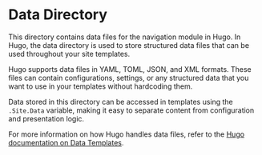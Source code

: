 # Data Directory

This directory contains data files for the navigation module in Hugo. In Hugo, the data directory is used to store structured data files that can be used throughout your site templates.

Hugo supports data files in YAML, TOML, JSON, and XML formats. These files can contain configurations, settings, or any structured data that you want to use in your templates without hardcoding them.

Data stored in this directory can be accessed in templates using the `.Site.Data` variable, making it easy to separate content from configuration and presentation logic.

For more information on how Hugo handles data files, refer to the [Hugo documentation on Data Templates](https://gohugo.io/templates/data-templates/).